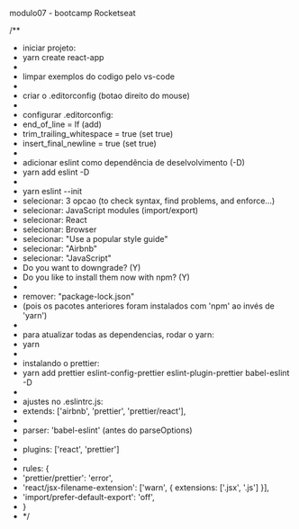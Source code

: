 modulo07 - bootcamp Rocketseat

/\*\*

- iniciar projeto:
- yarn create react-app <nome-dir-raiz-do-project>
-
- limpar exemplos do codigo pelo vs-code
-
- criar o .editorconfig (botao direito do mouse)
-
- configurar .editorconfig:
- end_of_line = lf (add)
- trim_trailing_whitespace = true (set true)
- insert_final_newline = true (set true)
-
- adicionar eslint como dependência de deselvolvimento (-D)
- yarn add eslint -D
-
- yarn eslint --init
- selecionar: 3 opcao (to check syntax, find problems, and enforce...)
- selecionar: JavaScript modules (import/export)
- selecionar: React
- selecionar: Browser
- selecionar: "Use a popular style guide"
- selecionar: "Airbnb"
- selecionar: "JavaScript"
- Do you want to downgrade? (Y)
- Do you like to install them now with npm? (Y)
-
- remover: "package-lock.json"
- (pois os pacotes anteriores foram instalados com 'npm' ao invés de 'yarn')
-
- para atualizar todas as dependencias, rodar o yarn:
- yarn
-
- instalando o prettier:
- yarn add prettier eslint-config-prettier eslint-plugin-prettier babel-eslint -D
-
- ajustes no .eslintrc.js:
- extends: ['airbnb', 'prettier', 'prettier/react'],
-
- parser: 'babel-eslint' (antes do parseOptions)
-
- plugins: ['react', 'prettier']
-
- rules: {
- 'prettier/prettier': 'error',
- 'react/jsx-filename-extension': ['warn', { extensions: ['.jsx', '.js'] }],
- 'import/prefer-default-export': 'off',
- }
- \*/
